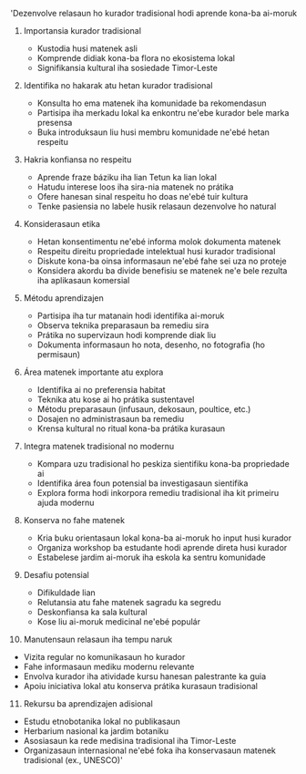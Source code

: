 'Dezenvolve relasaun ho kurador tradisional hodi aprende kona-ba ai-moruk

1. Importansia kurador tradisional   
   - Kustodia husi matenek asli
   - Komprende didiak kona-ba flora no ekosistema lokal
   - Signifikansia kultural iha sosiedade Timor-Leste

2. Identifika no hakarak atu hetan kurador tradisional
   - Konsulta ho ema matenek iha komunidade ba rekomendasun
   - Partisipa iha merkadu lokal ka enkontru ne'ebe kurador bele marka presensa
   - Buka introduksaun liu husi membru komunidade ne'ebé hetan respeitu

3. Hakria konfiansa no respeitu
   - Aprende fraze báziku iha lian Tetun ka lian lokal
   - Hatudu interese loos iha sira-nia matenek no prátika
   - Ofere hanesan sinal respeitu ho doas ne'ebé tuir kultura
   - Tenke pasiensia no labele husik relasaun dezenvolve ho natural

4. Konsiderasaun etika
   - Hetan konsentimentu ne'ebé informa molok dokumenta matenek
   - Respeitu direitu propriedade intelektual husi kurador tradisional
   - Diskute kona-ba oinsa informasaun ne'ebé fahe sei uza no proteje
   - Konsidera akordu ba divide benefisiu se matenek ne'e bele rezulta iha aplikasaun komersial

5. Métodu aprendizajen
   - Partisipa iha tur matanain hodi identifika ai-moruk
   - Observa teknika preparasaun ba remediu sira
   - Prátika no supervizaun hodi komprende diak liu
   - Dokumenta informasaun ho nota, desenho, no fotografia (ho permisaun)

6. Área matenek importante atu explora
   - Identifika ai no preferensia habitat
   - Teknika atu kose ai ho prátika sustentavel
   - Métodu preparasaun (infusaun, dekosaun, poultice, etc.)
   - Dosajen no administrasaun ba remediu
   - Krensa kultural no ritual kona-ba prátika kurasaun

7. Integra matenek tradisional no modernu
   - Kompara uzu tradisional ho peskiza sientifiku kona-ba propriedade ai
   - Identifika área foun potensial ba investigasaun sientifika
   - Explora forma hodi inkorpora remediu tradisional iha kit primeiru ajuda modernu

8. Konserva no fahe matenek
   - Kria buku orientasaun lokal kona-ba ai-moruk ho input husi kurador
   - Organiza workshop ba estudante hodi aprende direta husi kurador
   - Estabelese jardim ai-moruk iha eskola ka sentru komunidade

9. Desafiu potensial
   - Difikuldade lian
   - Relutansia atu fahe matenek sagradu ka segredu
   - Deskonfiansa ka sala kultural
   - Kose liu ai-moruk medicinal ne'ebé populár

10. Manutensaun relasaun iha tempu naruk
   - Vizita regular no komunikasaun ho kurador
   - Fahe informasaun mediku modernu relevante
   - Envolva kurador iha atividade kursu hanesan palestrante ka guia
   - Apoiu iniciativa lokal atu konserva prátika kurasaun tradisional

11. Rekursu ba aprendizajen adisional
   - Estudu etnobotanika lokal no publikasaun
   - Herbarium nasional ka jardim botaniku
   - Asosiasaun ka rede medisina tradisional iha Timor-Leste
   - Organizasaun internasional ne'ebé foka iha konservasaun matenek tradisional (ex., UNESCO)'